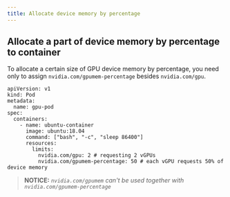```yaml
---
title: Allocate device memory by percentage
---
```


## Allocate a part of device memory by percentage to container

To allocate a certain size of GPU device memory by percentage, you need only to assign `nvidia.com/gpumem-percentage` besides `nvidia.com/gpu`.

```
apiVersion: v1
kind: Pod
metadata:
  name: gpu-pod
spec:
  containers:
    - name: ubuntu-container
      image: ubuntu:18.04
      command: ["bash", "-c", "sleep 86400"]
      resources:
        limits:
          nvidia.com/gpu: 2 # requesting 2 vGPUs
          nvidia.com/gpumem-percentage: 50 # each vGPU requests 50% of device memory
```

> **NOTICE:** *`nvidia.com/gpumem` can't be used together with `nvidia.com/gpumem-percentage`*